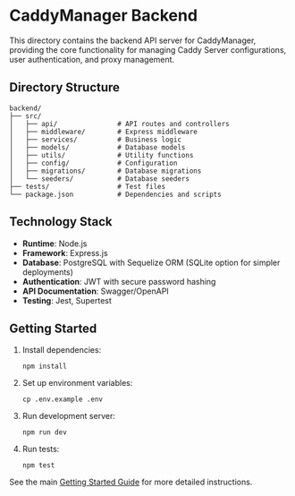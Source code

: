 # CaddyManager Backend

This directory contains the backend API server for CaddyManager, providing the core functionality for managing Caddy Server configurations, user authentication, and proxy management.

## Directory Structure

```
backend/
├── src/
│   ├── api/               # API routes and controllers
│   ├── middleware/        # Express middleware
│   ├── services/          # Business logic
│   ├── models/            # Database models
│   ├── utils/             # Utility functions
│   ├── config/            # Configuration
│   ├── migrations/        # Database migrations
│   └── seeders/           # Database seeders
├── tests/                 # Test files
└── package.json           # Dependencies and scripts
```

## Technology Stack

- **Runtime**: Node.js
- **Framework**: Express.js
- **Database**: PostgreSQL with Sequelize ORM (SQLite option for simpler deployments)
- **Authentication**: JWT with secure password hashing
- **API Documentation**: Swagger/OpenAPI
- **Testing**: Jest, Supertest

## Getting Started

1. Install dependencies:
   ```
   npm install
   ```

2. Set up environment variables:
   ```
   cp .env.example .env
   ```

3. Run development server:
   ```
   npm run dev
   ```

4. Run tests:
   ```
   npm test
   ```

See the main [Getting Started Guide](../getting_started.md) for more detailed instructions.
